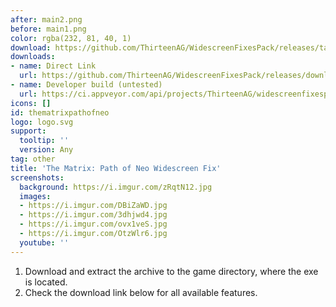 ```yaml
---
after: main2.png
before: main1.png
color: rgba(232, 81, 40, 1)
download: https://github.com/ThirteenAG/WidescreenFixesPack/releases/tag/thematrixpathofneo
downloads:
- name: Direct Link
  url: https://github.com/ThirteenAG/WidescreenFixesPack/releases/download/thematrixpathofneo/TheMatrixPathOfNeo.WidescreenFix.zip
- name: Developer build (untested)
  url: https://ci.appveyor.com/api/projects/ThirteenAG/widescreenfixespack/artifacts/TheMatrixPathOfNeo.WidescreenFix.zip?branch=master
icons: []
id: thematrixpathofneo
logo: logo.svg
support:
  tooltip: ''
  version: Any
tag: other
title: 'The Matrix: Path of Neo Widescreen Fix'
screenshots:
  background: https://i.imgur.com/zRqtN12.jpg
  images:
  - https://i.imgur.com/DBiZaWD.jpg
  - https://i.imgur.com/3dhjwd4.jpg
  - https://i.imgur.com/ovx1veS.jpg
  - https://i.imgur.com/OtzWlr6.jpg
  youtube: ''
---
```


1. Download and extract the archive to the game directory, where the exe is located.
2. Check the download link below for all available features.
